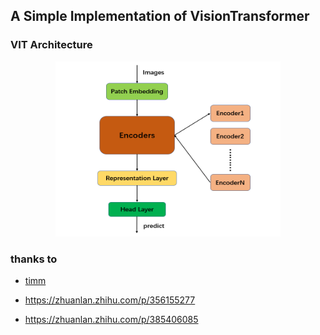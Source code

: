 ## A Simple Implementation of VisionTransformer

### VIT Architecture

<div align="center">
    <img src="Architecture.png" height="280" width="360" >
</div>


### thanks to 

- [timm](https://github.com/rwightman/pytorch-image-models/blob/master/timm/models/vision_transformer.py)

- https://zhuanlan.zhihu.com/p/356155277
- https://zhuanlan.zhihu.com/p/385406085

